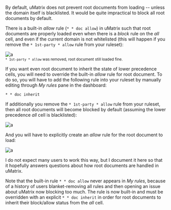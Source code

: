 By default, uMatrix does not prevent root documents from loading -- unless the domain itself is blacklisted. It would be quite impractical to block all root documents by default.

There is a built-in _allow_ rule (`* * doc allow`) in uMatrix such that root documents are properly loaded even when there is a _block_ rule on the _all_ cell, and even if the current domain is not whitelisted (this will happen if you remove the `* 1st-party * allow` rule from your ruleset):

![a](https://user-images.githubusercontent.com/585534/33379786-01b0c5ba-d4e7-11e7-8b30-6c50c287c235.png)<br><sup>`* 1st-party * allow` was removed, root document still loaded fine.</sup>

If you want even root document to inherit the state of lower precedence cells, you will need to override the built-in _allow_ rule for root document. To do so, you will have to add the following rule into your ruleset by manually editing through _My rules_ pane in the dashboard:

    * * doc inherit
 
If additionally you remove the `* 1st-party * allow` rule from your ruleset, then all root documents will become blocked by default (assuming the lower precedence _all_ cell is blacklisted):

![a](https://user-images.githubusercontent.com/585534/33379162-50cdf37c-d4e5-11e7-8ef9-4fdb349fcaa8.png)

And you will have to explicitly create an _allow_ rule for the root document to load:

![a](https://user-images.githubusercontent.com/585534/33379307-bf915fa6-d4e5-11e7-8d32-ff5885c47263.png)

I do not expect many users to work this way, but I document it here so that it hopefully answers questions about how root documents are handled in uMatrix.

Note that the built-in rule `* * doc allow` never appears in _My rules_, because of a history of users blanket-removing all rules and then opening an issue about uMatrix now blocking too much. The rule is now built-in and must be overridden with an explicit `* * doc inherit` in order for root documents to inherit their block/allow status from the _all_ cell.